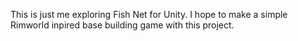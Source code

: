 This is just me exploring Fish Net for Unity.
I hope to make a simple Rimworld inpired base building game with this project.

